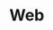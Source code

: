 # Web
<!DOCTYPE html>
<html>
<head>
  <meta charset="UTF-8">
  <title>Пример 29</title>
</head>
<body>
  <script>
    var s = 0;
    for (var i = 1; i <= 15; i++) {
      s = s + i;
    }
    alert('Сумма первых 15 чисел s = ' + s);
  </script>
</body>
</html>
